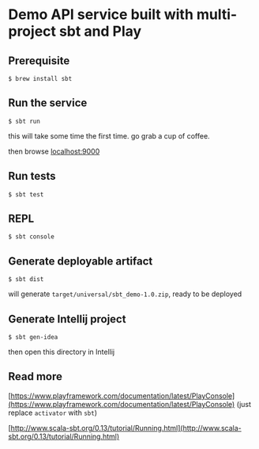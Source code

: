# Demo API service built with multi-project sbt and Play

## Prerequisite
`$ brew install sbt`

## Run the service
`$ sbt run`

this will take some time the first time. go grab a cup of coffee.

then browse [localhost:9000](http://localhost:9000/)

## Run tests
`$ sbt test`

## REPL
`$ sbt console`

## Generate deployable artifact
`$ sbt dist`

will generate `target/universal/sbt_demo-1.0.zip`, ready to be deployed

## Generate Intellij project
`$ sbt gen-idea`

then open this directory in Intellij

## Read more
[https://www.playframework.com/documentation/latest/PlayConsole](https://www.playframework.com/documentation/latest/PlayConsole) (just replace `activator` with `sbt`)

[http://www.scala-sbt.org/0.13/tutorial/Running.html](http://www.scala-sbt.org/0.13/tutorial/Running.html)
